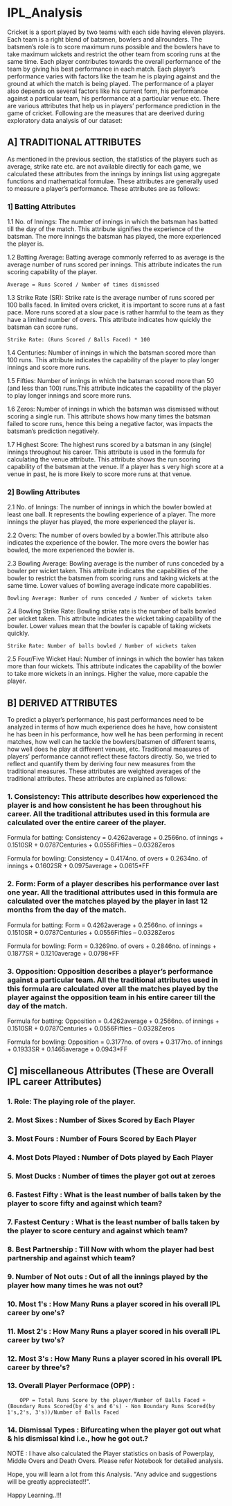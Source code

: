 # IPL_Analysis
Cricket is a sport played by two teams with each side having eleven players. Each team is a right blend of batsmen, bowlers and allrounders. The batsmen’s role is to score maximum runs possible and the bowlers have to take maximum wickets and restrict the other team from scoring runs at the same time. Each player contributes towards the overall performance of the team by giving his best performance in each match. Each player’s performance varies with factors like the team he is playing against and the ground at which the match is being played. The performance of a player also depends on several factors like his current form, his performance against a particular team, his performance at a particular venue etc. There are various attributes that help us in players’ performance prediction in the game of cricket. Following are the measures that are deerived during exploratory data analysis of our dataset:


## A] TRADITIONAL ATTRIBUTES
As mentioned in the previous section, the statIstics of the players such as average, strike rate etc. are not available directly for each game, we calculated these attributes from the innings by innings list using aggregate functions and mathematical formulae. These attributes are generally used to measure a player’s performance. These attributes are as follows:

### 1] Batting Attributes

1.1 No. of Innings: The number of innings in which the batsman has batted till the day of the match. This attribute signifies the experience of the batsman. The more innings the batsman has played, the more experienced the player is.

1.2 Batting Average: Batting average commonly referred to as average is the average number of runs scored per innings. This attribute indicates the run scoring capability of the player. 
    
    Average = Runs Scored / Number of times dismissed

1.3 Strike Rate (SR): Strike rate is the average number of runs scored per 100 balls faced. In limited overs cricket, it is important to score runs at a fast pace. More runs scored at a slow pace is rather harmful to the team as they have a limited number of overs. This attribute indicates how quickly the batsman can score runs. 

    Strike Rate: (Runs Scored / Balls Faced) * 100

1.4 Centuries: Number of innings in which the batsman scored more than 100 runs. This attribute indicates the capability of the player to play longer innings and score more runs.

1.5 Fifties: Number of innings in which the batsman scored more than 50 (and less than 100) runs.This attribute indicates the capability of the player to play longer innings and score more runs.

1.6 Zeros: Number of innings in which the batsman was dismissed without scoring a single run. This attribute shows how many times the batsman failed to score runs, hence this being a negative factor, was impacts the batsman’s prediction negatively.

1.7 Highest Score: The highest runs scored by a batsman in any (single) innings throughout his career. This attribute is used in the formula for calculating the venue attribute. This attribute shows the run scoring capability of the batsman at the venue. If a player has s very high score at a venue in past, he is more likely to score more runs at that venue.

### 2] Bowling Attributes

2.1 No. of Innings: The number of innings in which the bowler bowled at least one ball. It represents the bowling experience of a player. The more innings the player has played, the more experienced the player is.

2.2 Overs: The number of overs bowled by a bowler.This attribute also indicates the experience of the bowler. The more overs the bowler has bowled, the more experienced the bowler is.

2.3 Bowling Average: Bowling average is the number of runs conceded by a bowler per wicket taken. This attribute indicates the capabilities of the bowler to restrict the batsmen from scoring runs and taking wickets at the same time. Lower values of bowling average indicate more capabilities. 

    Bowling Average: Number of runs conceded / Number of wickets taken

2.4 Bowling Strike Rate: Bowling strike rate is the number of balls bowled per wicket taken. This attribute indicates the wicket taking capability of the bowler. Lower values mean that the bowler is capable of taking wickets quickly. 

    Strike Rate: Number of balls bowled / Number of wickets taken

2.5 Four/Five Wicket Haul: Number of innings in which the bowler has taken more than four wickets. This attribute indicates the capability of the bowler to take more wickets in an innings. Higher the value, more capable the player.

## B] DERIVED ATTRIBUTES 
To predict a player’s performance, his past performances need to be analyzed in terms of how much experience does he have, how consistent he has been in his performance, how well he has been performing in recent matches, how well can he tackle the bowlers/batsmen of different teams, how well does he play at different venues, etc. Traditional measures of players’ performance cannot reflect these factors directly. So, we tried to reflect and quantify them by deriving four new measures from the traditional measures. These attributes are weighted averages of the traditional attributes. These attributes are explained as follows:

### 1. Consistency: This attribute describes how experienced the player is and how consistent he has been throughout his career. All the traditional attributes used in this formula are calculated over the entire career of the player.

Formula for batting: Consistency = 0.4262average + 0.2566no. of innings + 0.1510SR + 0.0787Centuries + 0.0556Fifties – 0.0328Zeros

Formula for bowling: Consistency = 0.4174no. of overs + 0.2634no. of innings + 0.1602SR + 0.0975average + 0.0615*FF

### 2. Form: Form of a player describes his performance over last one year. All the traditional attributes used in this formula are calculated over the matches played by the player in last 12 months from the day of the match.

Formula for batting: Form = 0.4262average + 0.2566no. of innings + 0.1510SR + 0.0787Centuries + 0.0556Fifties – 0.0328Zeros

Formula for bowling: Form = 0.3269no. of overs + 0.2846no. of innings + 0.1877SR + 0.1210average + 0.0798*FF

### 3. Opposition: Opposition describes a player’s performance against a particular team. All the traditional attributes used in this formula are calculated over all the matches played by the player against the opposition team in his entire career till the day of the match.

Formula for batting: Opposition = 0.4262average + 0.2566no. of innings + 0.1510SR + 0.0787Centuries + 0.0556Fifties – 0.0328Zeros

Formula for bowling: Opposition = 0.3177no. of overs + 0.3177no. of innings + 0.1933SR + 0.1465average + 0.0943*FF

## C] miscellaneous Attributes (These are Overall IPL career Attributes)

### 1. Role: The playing role of the player.

### 2. Most Sixes : Number of Sixes Scored by Each Player

### 3. Most Fours : Number of Fours Scored by Each Player

### 4. Most Dots Played : Number of Dots played by Each Player

### 5. Most Ducks : Number of times the player got out at zeroes

### 6. Fastest Fifty : What is the least number of balls taken by the player to score fifty and against which team?

### 7. Fastest Century : What is the least number of balls taken by the player to score century and against which team?

### 8. Best Partnership : Till Now with whom the player had best partnership and against which team?

### 9. Number of Not outs : Out of all the innings played by the player how many times he was not out?

### 10. Most 1's : How Many Runs a player scored in his overall IPL career by one's?

### 11. Most 2's : How Many Runs a player scored in his overall IPL career by two's?

### 12. Most 3's : How Many Runs a player scored in his overall IPL career by three's?

### 13. Overall Player Performace (OPP) : 
        OPP = Total Runs Score by the player/Number of Balls Faced + (Boundary Runs Scored(by 4's and 6's) - Non Boundary Runs Scored(by 1's,2's, 3's))/Number of Balls Faced

### 14. Dismissal Types : Bifurcating when the player got out what & his dismissal kind i.e., how he got out.?

NOTE :  I have also calculated the Player statistics on basis of Powerplay, Middle Overs and Death Overs. Please refer Notebook for detailed analysis.

Hope, you will learn a lot from this Analysis. "Any advice and suggestions will be greatly appreciated!!".

Happy Learning..!!!
